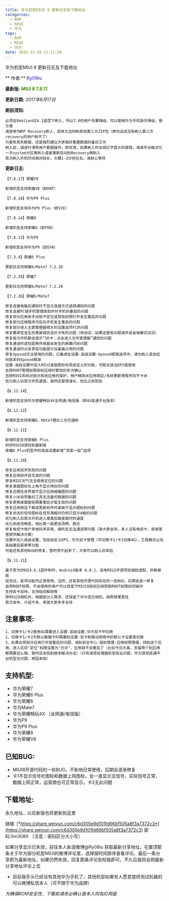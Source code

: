 ```yaml
---
title: 华为机型MIUI 8 更新日志及下载地址
categories:
  - ROM
  - MIUI
  - 华为
tags:
  - ROM
  - MIUI
  - 华为
date: 2016-11-29 21:13:28
---
```

华为机型MIUI 8 更新日志及下载地址

** 作者:**  <font color=#6A5ACD>**Ry09iu**</font>

**最新版:** <font color=#458B00>**MIUI 8 7.8.17**</font>

**更新日期:** *2017年8月17日*
<!-- more -->

**刷前须知:**
```
必须在EmotionUI4.1底层下刷入，所以7.0的用户先要降级，可以使用华为手机助手降级，很方便
请使用TWRP Recovery刷入，具体方法同刷其他第三方ZIP包（换句话说没有刷入第三方recovery的用户刷不了）
为避免丢失数据，还是强烈建议大家做好重要数据的备份工作
刷入前，请进行清除用户数据操作，即双清，如果刷入时出现红字提示的报错，请请手动格式化一次system分区再刷入或者重新启动到Recovery再刷入
首次刷入开机时间相对较长，大概1-2分钟左右，请耐心等待
```
**更新日志:**
```
【7.8.17】荣耀V8

新增机型支持荣耀V8（即KNT）

【7.8.16】华为P9 Plus

新增机型支持华为P9 Plus（即VIE）

【7.8.14】荣耀8

新增机型支持荣耀8（即FRD）

【7.8.12】华为P9

新增机型支持华为P9（即EVA）

【7.3.4】荣耀6 Plus

更新日志同荣耀6/Mate7 7.2.26

【7.2.28】荣耀7

更新日志同荣耀6/Mate7 7.2.26

【7.2.26】荣耀6/Mate7

修复连接电脑后通知栏不显示连接方式选择通知的问题
修复连接PC端手机管理类软件时手机热重启的问题
修复部分应用未手动授予定位或其他权限打开发生重启的问题
修复部分应用程序开启后手机发生重启的问题
修复部分进入主题管理器相关的设置选项FC的问题
修复概率性发生的黑屏或状态栏卡死的问题（待测试，如果还是有问题请开启省电模式试试）
修复每次开机都会提示“SD卡：点击进入文件管理器”通知的问题
修复通话时遮住距离传感器会发生的屏幕闪烁问题
修复通话时点击录音功能提示设备被占用的问题
修复Xposed无法使用的问题，已集成在设置-高级设置-Xposed框架选项中，请勿刷入其他任何版本的Xposed框架
设置-高级设置中加入MIUI桌面图标布局自定义的功能，可配合适当DPI值使用
去除ROOT管理权限授权应用时繁琐的多次确认
去除MIUI系统对部分系统应用的保护，用户精简米应用商店/系统更新等程序将不卡米
优化刷入后首次开机速度，虽然还是很漫长，但比之前短些

【6.12.14】

新增机型支持华为荣耀畅玩4X全网通/电信版（即4X高通平台版本）

【6.12.12】

新增机型支持荣耀6，Mate7理论上也可通刷

【6.12.11】

新增机型支持荣耀6 Plus
同步MIUI8源码到最新版
荣耀6 Plus机型中的高级设置新增“灵犀一指”选项

【6.11.29】

修复应用双开失败的问题
修复应用锁开启无效的问题
修复MIUI天气无法使用定位的问题
修复桌面图标右上角不显示角标的问题
修复近期任务界面不显示应用缩略图的问题
修复小米自带备份工具无法备份数据的问题
修复更换桌面壁纸需要重启才能生效的问题
修复应用商店下载或更新软件时桌面不显示图标的问题
修复状态栏信号图标在信号满格时仍然只显示4格的问题
优化刷入后首次开机进入桌面加载桌面时的速度
优化系统流畅度，相比第一版更加流畅、稳定
修复电信卡用户来电铃声异常、接听后无法通话等问题（请大家自测，本人没有电信卡，感谢落雪提供解决方案）
设置中加入高级设置，包括自定义DPI、华为双卡管理（可切换卡1/卡2切换4G）、工程模式以及高级重启菜单等功能
可能还有其他BUG的修复，暂时想不起来了，大家可以刷入后体验

【6.11.11】

基于官方EMUI4.0.1固件制作，Android版本 6.0.1，采用MIUI开源项目插桩适配，非移植版
经测试，各项功能均正常使用，当然，还有其他开源代码存在的一些BUG，后期会逐一修复
自带ROOT权限，不会使用的用户可以百度下MIUI8授权应用获取ROOT权限如何操作
支持双卡双待，支持指纹解锁等
除MIUI8相机外，根据部分人需求，还保留了华为官方相机，拍照效果更佳
首次发布，介绍不多，希望大家多多支持
```
**注意事项:**
---
```
1、切换卡1/卡2使用4G需要进入设置-高级设置-华为双卡中切换
2、切换卡1/卡2为默认数据卡时需要到设置-双卡和移动网络中的默认卡设置里切换
3、如果出现部分应用打开就重启的问题，请到安全中心-授权管理-应用权限管理，找到这个应用，进入后将"定位"权限设置为"允许"，应用就不会重启了（比如今日头条、天猫等个别应用都需要这么做，暂时还未找到根本解决办法）（只有海思处理器机型有此问题，华为其他高通平台机型无问题，原因未知）
```
**支持机型:**
---
- 华为荣耀7
- 华为荣耀6 Plus
- 华为荣耀6
- 华为Mate7
- 华为荣耀畅玩4X （全网通/电信版）
- 华为P9
- 华为P9 Plus
- 华为荣耀8
- 华为荣耀V8

**已知BUG:**
---
- MIUI8开源代码的一些BUG，不影响日常使用，后期会逐渐修复
- 卡1不显示信号栏图标和数据上网图标，会一直显示无信号，实际信号正常，数据上网正常，运营商也可正常显示。卡2无此问题

**下载地址:**
---
永久地址，以后新版也将更新到这里

链接: [*https://share.weiyun.com/c6d305e9d101fd66bf505a8f3a7372c3*](https://share.weiyun.com/c6d305e9d101fd66bf505a8f3a7372c3) 密码:5m308X （注意：密码区分大小写）

如果分享显示已失效，前往本人新浪微博@Ry09iu 获取最新分享地址，在置顶那条关于华为部分机型MIUI的微博评论里，选择按时间排序查看评论，最后一条分享即为最新地址，如果仍然失效，回复那条评论告知我即可，不久后我将会把最新分享地址评论上去

- 目前我手头已经没有其他华为手机了，其他机型如果有人愿意提供测试机器的可以微博私信本人（可不限于华为品牌）

*为确保ROM安全性，下载前请务必确认是本人同名ID网盘*

